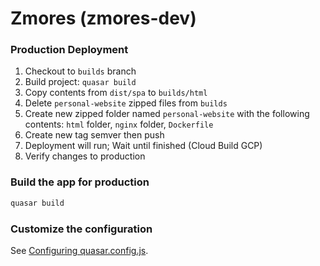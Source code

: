 # Zmores (zmores-dev)

### Production Deployment
1. Checkout to `builds` branch
2. Build project: `quasar build`
3. Copy contents from `dist/spa` to `builds/html`
4. Delete `personal-website` zipped files from `builds`
5. Create new zipped folder named `personal-website` with the following contents: `html` folder, `nginx` folder, `Dockerfile`
6. Create new tag semver then push
7. Deployment will run; Wait until finished (Cloud Build GCP)
8. Verify changes to production

### Build the app for production
```bash
quasar build
```

### Customize the configuration
See [Configuring quasar.config.js](https://v2.quasar.dev/quasar-cli-webpack/quasar-config-js).

